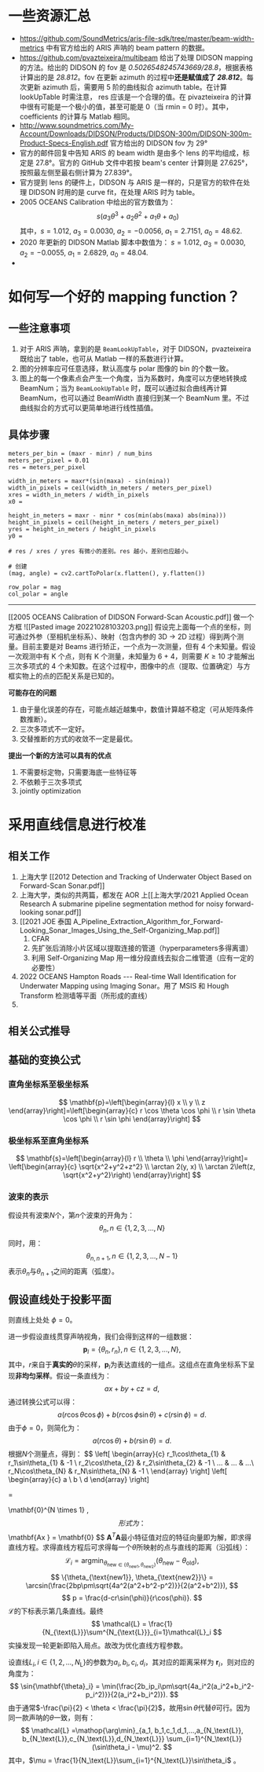 # 一些资源汇总
- https://github.com/SoundMetrics/aris-file-sdk/tree/master/beam-width-metrics 中有官方给出的 ARIS 声呐的 beam pattern 的数据。 
- https://github.com/pvazteixeira/multibeam 给出了处理 DIDSON mapping 的方法。给出的 DIDSON 的 fov 是 *0.5026548245743669/28.8*，根据表格计算出的是 *28.812*。fov 在更新 azimuth 的过程中**还是赋值成了 *28.812***。每次更新 azimuth 后，需要用 5 阶的曲线拟合 azimuth table。在计算 lookUpTable 时需注意， res 应该是一个合理的值。在 pivazteixeira 的计算中很有可能是一个极小的值，甚至可能是 0（当 rmin = 0 时）。其中，coefficients 的计算与 Matlab 相同。
- http://www.soundmetrics.com/My-Account/Downloads/DIDSON/Products/DIDSON-300m/DIDSON-300m-Product-Specs-English.pdf 官方给出的 DIDSON fov 为 29°
- 官方的邮件回复中告知 ARIS 的 beam width 是由多个 lens 的平均组成，标定是 27.8°。官方的 GitHub 文件中若按 beam's center 计算则是 27.625°，按照最左侧至最右侧计算为 27.839°。
- 官方提到 lens 的硬件上，DIDSON 与 ARIS 是一样的，只是官方的软件在处理 DIDSON 时用的是 curve fit，在处理 ARIS 时为 table。
- 2005 OCEANS Calibration 中给出的官方数值为：
$$
s(a_3\theta ^3+a_2\theta ^2 + a_1\theta + a_0)
$$
其中，$s=1.012$, $a_3 = 0.0030$, $a_2=-0.0056$, $a_1=2.7151$, $a_0=48.62$.
- 2020 年更新的 DIDSON Matlab 脚本中数值为：
$s=1.012$, $a_3 = 0.0030$, $a_2=-0.0055$, $a_1=2.6829$, $a_0=48.04$.
- 
# 如何写一个好的 mapping function？
## 一些注意事项
1. 对于 ARIS 声呐，拿到的是 `BeamLookUpTable`，对于 DIDSON，pvazteixeira 既给出了 table，也可从 Matlab 一样的系数进行计算。
2. 图的分辨率应可任意选择，默认高度与 polar 图像的 bin 的个数一致。
3. 图上的每一个像素点会产生一个角度，当为系数时，角度可以方便地转换成 BeamNum；当为 `BeamLookUpTable` 时，既可以通过拟合曲线再计算 BeamNum，也可以通过 BeamWidth 直接归到某一个 BeamNum 里。不过曲线拟合的方式可以更简单地进行线性插值。
## 具体步骤
```
meters_per_bin = (maxr - minr) / num_bins
meters_per_pixel = 0.01
res = meters_per_pixel

width_in_meters = maxr*(sin(maxa) - sin(mina))
width_in_pixels = ceil(width_in_meters / meters_per_pixel)
xres = width_in_meters / width_in_pixels
x0 = 

height_in_meters = maxr - minr * cos(min(abs(maxa) abs(mina)))
height_in_pixels = ceil(height_in_meters / meters_per_pixel)
yres = height_in_meters / height_in_pixels
y0 = 

# res / xres / yres 有微小的差别。res 越小，差别也应越小。

# 创建
(mag, angle) = cv2.cartToPolar(x.flatten(), y.flatten())

row_polar = mag
col_polar = angle
```


---

[[2005 OCEANS Calibration of DIDSON Forward-Scan Acoustic.pdf]]
做一个方框
![[Pasted image 20221028103203.png]]
假设完上面每一个点的坐标，则可通过外参（至相机坐标系）、映射（包含内参的 3D -> 2D 过程）得到两个测量。目前主要是对 Beams 进行矫正，一个点为一次测量，但有 4 个未知量。假设一次观测中有 K 个点，则有 K 个测量，未知量为 6 + 4，则需要 $K \ge 10$ 才能解出三次多项式的 4 个未知数。在这个过程中，图像中的点（提取、位置确定）与方框实物上的点的匹配关系是已知的。

**可能存在的问题**
1. 由于量化误差的存在，可能点越近越集中，数值计算越不稳定（可从矩阵条件数推断）。
2. 三次多项式不一定好。
3. 交替推断的方式的收敛不一定是最优。

**提出一个新的方法可以具有的优点**
1. 不需要标定物，只需要海底一些特征等
2. 不依赖于三次多项式
3. jointly optimization

# 采用直线信息进行校准
## 相关工作
1. 上海大学 [[2012 Detection and Tracking of Underwater Object Based on Forward-Scan Sonar.pdf]]
2. 上海大学，类似的共两篇，都发在 AOR 上[[上海大学/2021 Applied Ocean Research A submarine pipeline segmentation method for noisy forward-looking sonar.pdf]]
3. [[2021 JOE 泰国 A_Pipeline_Extraction_Algorithm_for_Forward-Looking_Sonar_Images_Using_the_Self-Organizing_Map.pdf]]
	1. CFAR 
	2. 先扩张后消除小片区域以提取连接的管道（hyperparameters多得离谱）
	3. 利用 Self-Organizing Map 用一维分段直线去拟合二维管道（应有一定的必要性）
4. 2022 OCEANS Hampton Roads --- Real-time Wall Identification for Underwater Mapping using Imaging Sonar。用了 MSIS 和 Hough Transform 检测墙等平面（所形成的直线）
5. 

## 相关公式推导
## 基础的变换公式
### 直角坐标系至极坐标系
$$
\mathbf{p}=\left[\begin{array}{l}
x \\
y \\
z
\end{array}\right]=\left[\begin{array}{c}
r \cos \theta \cos \phi \\
r \sin \theta \cos \phi \\
r \sin \phi
\end{array}\right]
$$
### 极坐标系至直角坐标系
$$
\mathbf{s}=\left[\begin{array}{l}
r \\
\theta \\
\phi
\end{array}\right]=
\left[\begin{array}{c}
\sqrt{x^2+y^2+z^2} \\
\arctan 2(y, x) \\
\arctan 2\left(z, \sqrt{x^2+y^2}\right)
\end{array}\right]
$$
### 波束的表示
假设共有波束$N$个，第$n$个波束的开角为：
$$\theta_n, n\in \{1, 2, 3,...,N\}$$
同时，用：
$$
\theta_{n, n+1}, n\in\{1, 2, 3,...,N-1\}
$$
表示$\theta_n$与$\theta_{n+1}$之间的距离（弧度）。

## 假设直线处于投影平面
则直线上处处 $\phi=0$。

进一步假设直线贯穿声呐视角，我们会得到这样的一组数据：
$$
\mathbf{p}_l = \{\theta_{n},r_{n}\},n\in \{1, 2, 3,...,N\},
$$
其中，$r$来自于**真实的**$\theta$的采样，$\mathbf{p}_l$为表达直线的一组点。这组点在直角坐标系下呈现**非均匀采样**。假设一条直线为：
$$
ax+by+cz=d,
$$
通过转换公式可以得：
$$
a(r \cos \theta \cos \phi)+b(r \cos\phi \sin\theta)+c(r\sin\phi)=d.
$$
由于$\phi=0$，则简化为：
$$
a(r \cos \theta)+b(r\sin\theta)=d.
$$
根据$N$个测量点，得到：
$$
\left[
\begin{array}{c}
r_1\cos\theta_{1} & r_1\sin\theta_{1} & -1 \\
r_2\cos\theta_{2} & r_2\sin\theta_{2} & -1 \\
... & ... & ...\\
r_N\cos\theta_{N} & r_N\sin\theta_{N} & -1 \\
\end{array}
\right]
\left[
\begin{array}{c}
a \\
b \\
d
\end{array}
\right]

=

\mathbf{0}^{N \times 1}
,
$$
形式为：
$$
\mathbf{Ax } = \mathbf{0}
$$
$\mathbf{A}^T\mathbf{A}$最小特征值对应的特征向量即为解，即求得直线方程。求得直线方程后可求得每一个$\theta$所映射的点与直线的距离（沿弧线）：
$$
\mathcal{L}_i = \mathop{\arg\min}_{\theta_{\text{new}\in\{\theta_{\text{new1}}, \theta_{\text{new2}}\}}} (\theta_{\text{new}} - \theta_{\text{old}}),
$$
$$
\{\theta_{\text{new1}}, \theta_{\text{new2}}\} = \arcsin(\frac{2bp\pm\sqrt{4a^2(a^2+b^2-p^2)}}{2(a^2+b^2)}),
$$
$$
p = \frac{d-cr\sin(\phi)}{r\cos(\phi)}.
$$
$\mathcal{L}$的下标表示第几条直线。最终
$$
\mathcal{L} = \frac{1}{N_{\text{L}}}\sum^{N_{\text{L}}}_{i=1}\mathcal{L}_i
$$
实操发现一轮更新即陷入局点。故改为优化直线方程参数。

设直线$L_i, i\in\{1, 2, ..., N_{\text{L}} \}$的参数为$a_i, b_i, c_i, d_i$，其对应的距离采样为 $\mathbf{r}_i$，则对应的角度为：
$$
\sin{\mathbf{\theta}_i} = \min(\frac{2b_ip_i\pm\sqrt{4a_i^2(a_i^2+b_i^2-p_i^2)}}{2(a_i^2+b_i^2)}).
$$
由于通常$-\frac{\pi}{2} < \theta < \frac{\pi}{2}$，故用$\sin{\theta}$代替$\theta$可行。因为同一款声呐的$\theta$一致，则有：
$$
\mathcal{L} =\mathop{\arg\min}_{a_1, b_1,c_1,d_1,...,a_{N_\text{L}}, b_{N_\text{L}},c_{N_\text{L}},d_{N_\text{L}}}
\sum_{i=1}^{N_\text{L}} (\sin\theta_i - \mu)^2.
$$
其中，$\mu = \frac{1}{N_\text{L}}\sum_{i=1}^{N_\text{L}}\sin\theta_i$ 。




